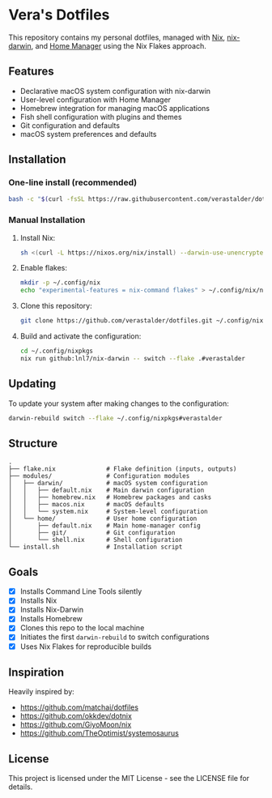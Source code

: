 # Vera's Dotfiles

This repository contains my personal dotfiles, managed with [Nix](https://nixos.org/), [nix-darwin](https://github.com/LnL7/nix-darwin), and [Home Manager](https://github.com/nix-community/home-manager) using the Nix Flakes approach.

## Features

- Declarative macOS system configuration with nix-darwin
- User-level configuration with Home Manager
- Homebrew integration for managing macOS applications
- Fish shell configuration with plugins and themes
- Git configuration and defaults
- macOS system preferences and defaults

## Installation

### One-line install (recommended)

```bash
bash -c "$(curl -fsSL https://raw.githubusercontent.com/verastalder/dotfiles/main/install.sh)"
```

### Manual Installation

1. Install Nix:
   ```bash
   sh <(curl -L https://nixos.org/nix/install) --darwin-use-unencrypted-nix-store-volume
   ```

2. Enable flakes:
   ```bash
   mkdir -p ~/.config/nix
   echo "experimental-features = nix-command flakes" > ~/.config/nix/nix.conf
   ```

3. Clone this repository:
   ```bash
   git clone https://github.com/verastalder/dotfiles.git ~/.config/nixpkgs
   ```

4. Build and activate the configuration:
   ```bash
   cd ~/.config/nixpkgs
   nix run github:lnl7/nix-darwin -- switch --flake .#verastalder
   ```

## Updating

To update your system after making changes to the configuration:

```bash
darwin-rebuild switch --flake ~/.config/nixpkgs#verastalder
```

## Structure

```
.
├── flake.nix              # Flake definition (inputs, outputs)
├── modules/               # Configuration modules
│   ├── darwin/            # macOS system configuration
│   │   ├── default.nix    # Main darwin configuration
│   │   ├── homebrew.nix   # Homebrew packages and casks
│   │   ├── macos.nix      # macOS defaults
│   │   └── system.nix     # System-level configuration
│   └── home/              # User home configuration
│       ├── default.nix    # Main home-manager config
│       ├── git/           # Git configuration
│       └── shell.nix      # Shell configuration
└── install.sh             # Installation script
```

## Goals

- [x] Installs Command Line Tools silently
- [x] Installs Nix
- [x] Installs Nix-Darwin
- [x] Installs Homebrew
- [x] Clones this repo to the local machine
- [x] Initiates the first `darwin-rebuild` to switch configurations
- [x] Uses Nix Flakes for reproducible builds

## Inspiration

Heavily inspired by:

- https://github.com/matchai/dotfiles
- https://github.com/okkdev/dotnix
- https://github.com/GiyoMoon/nix
- https://github.com/TheOptimist/systemosaurus

## License

This project is licensed under the MIT License - see the LICENSE file for details.
